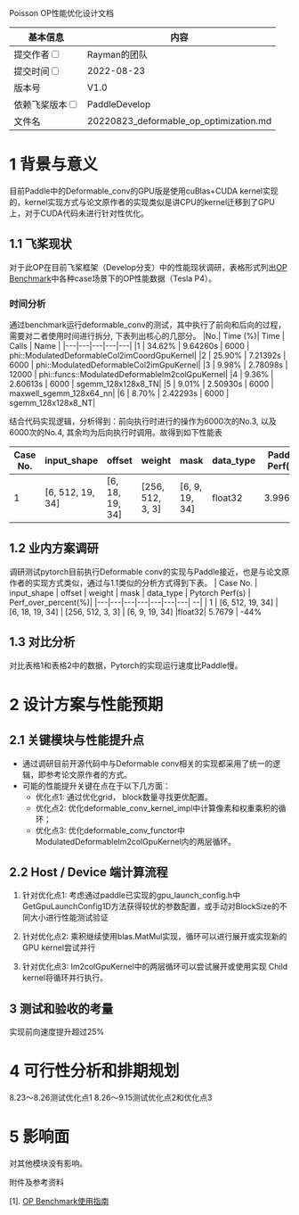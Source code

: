 Poisson OP性能优化设计文档

| 基本信息                                                     | 内容                                                         |
| ------------------------------------------------------------ | ------------------------------------------------------------- |
| 提交作者<input type="checkbox" class="rowselector hidden">   |  Rayman的团队  |                                         
| 提交时间<input type="checkbox" class="rowselector hidden">   | 2022-08-23 |                                                
| 版本号                                                 | V1.0  |                       
| 依赖飞桨版本<input type="checkbox" class="rowselector hidden">| PaddleDevelop|                      
| 文件名                    | 20220823_deformable_op_optimization.md<br> |

 # 1 背景与意义

目前Paddle中的Deformable_conv的GPU版是使用cuBlas+CUDA kernel实现的，kernel实现方式与论文原作者的实现类似是讲CPU的kernel迁移到了GPU上，对于CUDA代码未进行针对性优化。

##  1.1 飞桨现状

对于此OP在目前飞桨框架（Develop分支）中的性能现状调研，表格形式列出[OP Benchmark](https://github.com/PaddlePaddle/benchmark/tree/master/api/tests_v2)中各种case场景下的OP性能数据（Tesla P4）。

### 时间分析
通过benchmark运行deformable_conv的测试，其中执行了前向和后向的过程，需要对二者使用时间进行拆分, 下表列出核心的几部分。
|No.| Time (%)| Time | Calls | Name | 
|---|---|---|---|---|
|1 | 34.62% | 9.64260s | 6000 | phi::ModulatedDeformableCol2imCoordGpuKernel|
|2 | 25.90% | 7.21392s | 6000 | phi::ModulatedDeformableCol2imGpuKernel|
|3 | 9.98% | 2.78098s | 12000 | phi::funcs::ModulatedDeformableIm2colGpuKernel|
|4 | 9.36% | 2.60613s | 6000 | sgemm_128x128x8_TN|
|5 | 9.01% | 2.50930s | 6000 | maxwell_sgemm_128x64_nn|
|6 | 8.70% | 2.42293s | 6000 | sgemm_128x128x8_NT|

结合代码实现逻辑，分析得到：前向执行时进行的操作为6000次的No.3, 以及6000次的No.4, 其余均为后向执行时调用。故得到如下性能表

| Case No. | input_shape | offset | weight | mask | data_type | Paddle Perf(s) |
|---|---|---|---|---|---|---| 
| 1 | [6, 512, 19, 34] | [6, 18, 19, 34] | [256, 512, 3, 3] | [6, 9, 19, 34] |float32| 3.99662 | 

 ## 1.2 业内方案调研

调研测试pytorch目前执行Deformable conv的实现与Paddle接近，也是与论文原作者的实现方式类似，通过与1.1类似的分析方式得到下表。
| Case No. | input_shape | offset | weight | mask | data_type | Pytorch Perf(s) | Perf_over_percent(%)|
|---|---|---|---|---|---|---| --|
| 1 | [6, 512, 19, 34] | [6, 18, 19, 34] | [256, 512, 3, 3] | [6, 9, 19, 34] |float32| 5.7679 | -44%


 ## 1.3 对比分析
对比表格1和表格2中的数据，Pytorch的实现运行速度比Paddle慢。

 # 2 设计方案与性能预期

 ## 2.1 关键模块与性能提升点
 + 通过调研目前开源代码中与Deformable conv相关的实现都采用了统一的逻辑，即参考论文原作者的方式。
 + 可能的性能提升关键在点在于以下几方面：
   + 优化点1: 通过优化grid， block数量寻找更优配置。
   + 优化点2: 优化deformable_conv_kernel_impl中计算像素和权重乘积的循环；
   + 优化点3: 优化deformable_conv_functor中ModulatedDeformableIm2colGpuKernel内的两层循环。
  

##  2.2 Host / Device 端计算流程
1. 针对优化点1: 考虑通过paddle已实现的gpu_launch_config.h中GetGpuLaunchConfig1D方法获得较优的参数配置，或手动对BlockSize的不同大小进行性能测试验证

2. 针对优化点2: 乘积继续使用blas.MatMul实现，循环可以进行展开或实现新的GPU kernel尝试并行

3. 针对优化点3: Im2colGpuKernel中的两层循环可以尝试展开或使用实现 Child kernel将循环并行执行。

 ## 3 测试和验收的考量

实现前向速度提升超过25%

 # 4 可行性分析和排期规划

8.23～8.26测试优化点1
8.26～9.15测试优化点2和优化点3


#  5 影响面

对其他模块没有影响。


 附件及参考资料

[1]. [OP Benchmark使用指南](https://github.com/PaddlePaddle/benchmark/blob/master/api/README.md)

